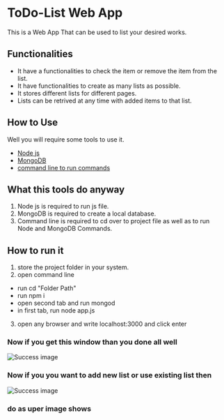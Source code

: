# ToDo-List Web App
This is a Web App That can be used to list your desired works.
## Functionalities
* It have a functionalities to check the item or remove the item from the list.
* It have functionalities to create as many lists as possible.
* It stores different lists for different pages.
* Lists can be retrived at any time with added items to that list.
## How to Use
Well you will require some tools to use it.
* [Node js](https://nodejs.org/en/download/)
* [MongoDB](https://www.mongodb.com/try/download/community)
* [command line to run commands](https://hyper.is/)
## What this tools do anyway 
1. Node js is required to run js file.
2. MongoDB is required to create a local database.
3. Command line is required to cd over to project file as well as to run Node and MongoDB Commands.
## How to run it
1. store the project folder in your system.
2. open command line
 * run  cd "Folder Path"
 * run npm i
 * open second tab and run mongod
 * in first tab, run node app.js
 3. open any browser and write localhost:3000 and click enter
 ### Now if you get this window than you done all well
 ![Success image](https://github.com/Bhagi-developer/ToDo-List/blob/main/GitHub_success-img.png)
  ### Now if you you want to add new list or use existing list then
 ![Success image](https://github.com/Bhagi-developer/ToDo-List/blob/main/GitHub_NewList-img.png)
 ### do as uper image shows
 
  
 


